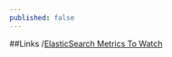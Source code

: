 ```yaml
---
published: false
---
```


##Links
/[ElasticSearch Metrics To Watch](http://blog.sematext.com/2015/05/05/top-10-elasticsearch-metrics-to-watch/)